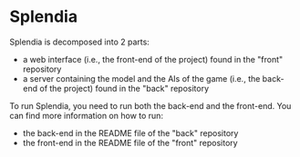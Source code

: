 # Splendia

Splendia is decomposed into 2 parts: 
- a web interface (i.e., the front-end of the project) found in the "front" repository
- a server containing the model and the AIs of the game (i.e., the back-end of the project) found in the "back" repository

To run Splendia, you need to run both the back-end and the front-end.
You can find more information on how to run:
- the back-end in the README file of the "back" repository
- the front-end in the README file of the "front" repository